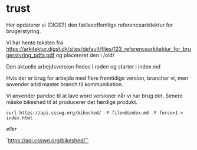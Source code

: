 # trust
Her opdaterer vi (DIGST) den fællesoffentlige referencearkitektur for brugerstyring.

Vi har hente teksten fra https://arkitektur.digst.dk/sites/default/files/123_referencearkitektur_for_brugerstyring_pdfa.pdf
og placereret den i /old/

Den aktuelle arbejdsversion findes i roden og starter i index.md

Hvis der er brug for arbejde med flere fremtidige version, brancher vi, men anvender altid master branch til kommunikation.

Vi anvender pandoc til at lave word versioner når vi har brug det. Senere måske bikeshed til at producerer det færdige produkt.

`curl https://api.csswg.org/bikeshed/ -F file=@index.md -F force=1 > index.html`

*eller*

`https://api.csswg.org/bikeshed/``
